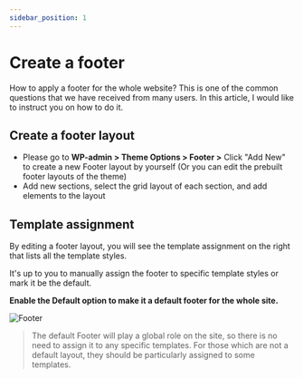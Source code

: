 ```yaml
---
sidebar_position: 1
---
```

# Create a footer

How to apply a footer for the whole website? This is one of the common questions that we have received from many users. In this article, I would like to instruct you on how to do it.

## Create a footer layout

* Please go to **WP-admin > Theme Options > Footer >** Click "Add New" to create a new Footer layout by yourself (Or you can edit the prebuilt footer layouts of the theme)
* Add new sections, select the grid layout of each section, and add elements to the layout

## Template assignment

By editing a footer layout, you will see the template assignment on the right that lists all the template styles.

It's up to you to manually assign the footer to specific template styles or mark it be the default.

**Enable the Default option to make it a default footer for the whole site.**

![Footer](./img/footer.avif)

> The default Footer will play a global role on the site, so there is no need to assign it to any specific templates. 
> For those which are not a default layout, they should be particularly assigned to some templates. 
